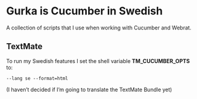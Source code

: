 # Gurka is Cucumber in Swedish

A collection of scripts that I use when working with Cucumber and Webrat.

## TextMate

To run my Swedish features I set the shell variable __TM\_CUCUMBER\_OPTS__ to:
  
    --lang se --format=html
    
(I haven’t decided if I’m going to translate the TextMate Bundle yet)